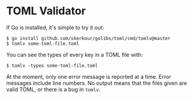 # TOML Validator

If Go is installed, it's simple to try it out:

    $ go install github.com/skerkour/golibs/toml/cmd/tomlv@master
    $ tomlv some-toml-file.toml

You can see the types of every key in a TOML file with:

    $ tomlv -types some-toml-file.toml

At the moment, only one error message is reported at a time. Error messages
include line numbers. No output means that the files given are valid TOML, or
there is a bug in `tomlv`.
